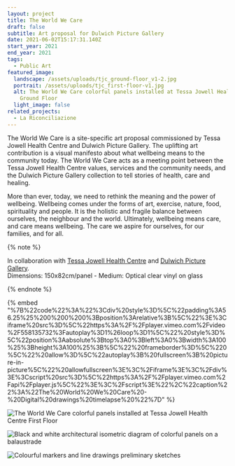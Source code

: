 ```yaml
---
layout: project
title: The World We Care
draft: false
subtitle: Art proposal for Dulwich Picture Gallery
date: 2021-06-02T15:17:31.140Z
start_year: 2021
end_year: 2021
tags:
  - Public Art
featured_image:
  landscape: /assets/uploads/tjc_ground-floor_v1-2.jpg
  portrait: /assets/uploads/tjc_first-floor-v1.jpg
  alt: The World We Care colorful panels installed at Tessa Jowell Health Centre
    Ground Floor
  light_image: false
related_projects:
  - La Riconciliazione
---
```

The World We Care is a site-specific art proposal commissioned by Tessa Jowell Health Centre and Dulwich Picture Gallery. The uplifting art contribution is a visual manifesto about what wellbeing means to the community today. The World We Care acts as a meeting point between the Tessa Jowell Health Centre values, services and the community needs, and the Dulwich Picture Gallery collection to tell stories of health, care and healing.

More than ever, today, we need to rethink the meaning and the power of wellbeing. Wellbeing comes under the forms of art, exercise, nature, food, spirituality and people. It is the holistic and fragile balance between ourselves, the neighbour and the world. Ultimately, wellbeing means care, and care means wellbeing. The care we aspire for ourselves, for our families, and for all.

{% note %}

In collaboration with [Tessa Jowell Health Centre](https://www.tessajowellgpsurgery.co.uk/) and [Dulwich Picture Gallery](https://www.dulwichpicturegallery.org.uk/).\
Dimensions: 150x82cm/panel - Medium: Optical clear vinyl on glass

{% endnote %}

{% embed "%7B%22code%22%3A%22%3Cdiv%20style%3D%5C%22padding%3A56.25%25%200%200%200%3Bposition%3Arelative%3B%5C%22%3E%3Ciframe%20src%3D%5C%22https%3A%2F%2Fplayer.vimeo.com%2Fvideo%2F558135732%3Fautoplay%3D1%26loop%3D1%5C%22%20style%3D%5C%22position%3Aabsolute%3Btop%3A0%3Bleft%3A0%3Bwidth%3A100%25%3Bheight%3A100%25%3B%5C%22%20frameborder%3D%5C%220%5C%22%20allow%3D%5C%22autoplay%3B%20fullscreen%3B%20picture-in-picture%5C%22%20allowfullscreen%3E%3C%2Fiframe%3E%3C%2Fdiv%3E%3Cscript%20src%3D%5C%22https%3A%2F%2Fplayer.vimeo.com%2Fapi%2Fplayer.js%5C%22%3E%3C%2Fscript%3E%22%2C%22caption%22%3A%22The%20World%20We%20Care%20-%20Digital%20drawings%20timelapse%20%22%7D" %}

![The World We Care colorful panels installed at Tessa Jowell Health Centre First Floor](/assets/uploads/tjc_first-floor-v1.jpg "The World We Care - Panels at Tessa Jowell Health Centre first floor")

![Black and white architectural isometric diagram of colorful panels on a balaustrade](/assets/uploads/tjc-plan_v1.jpg "The World We Care - Art installation spatial isometric diagram")

![Colourful markers and line drawings preliminary sketches](/assets/uploads/img_5658.jpg "The World We Care - Art installation preliminary sketches")